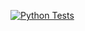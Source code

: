 [![Python Tests](https://github.com/SauravMaheshkar/jangal/actions/workflows/python-tests.yml/badge.svg)](https://github.com/SauravMaheshkar/jangal/actions/workflows/python-tests.yml)
